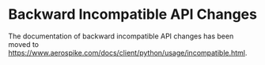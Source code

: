 # Backward Incompatible API Changes

The documentation of backward incompatible API changes has been moved to
<https://www.aerospike.com/docs/client/python/usage/incompatible.html>.
